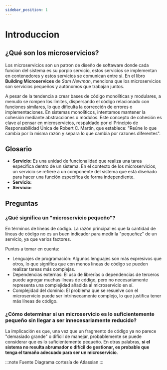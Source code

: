 ```yaml
---
sidebar_position: 1
---
```


# Introduccion 

##  ¿Qué son los microservicios?
Los microservicios son un patron de diseño de softaware donde cada funcion del sistema es su porpio servicio, estos servicios se implementan en contenedores y estos servicios se comunican entre si.
En el libro **Building Microservices** de *Sam Newman*, menciona que los microservicios son servicios pequeños y autónomos que trabajan juntos.

A pesar de la tendencia a crear bases de código monolíticas y modulares, a menudo se rompen los límites, dispersando el código relacionado con funciones similares, lo que dificulta la corrección de errores o implementaciones. En sistemas monolíticos, intentamos mantener la cohesión mediante abstracciones o módulos. Este concepto de cohesión es clave al pensar en microservicios, respaldado por el Principio de Responsabilidad Única de Robert C. Martin, que establece: "Reúne lo que cambia por la misma razón y separa lo que cambia por razones diferentes".

## Glosario
- **Servicio:** Es una unidad de funcionalidad que realiza una tarea específica dentro de un sistema. En el contexto de los microservicios, un servicio se refiere a un componente del sistema que está diseñado para hacer una función específica de forma independiente.
- **Servicio:**
- **Servicio:**

##  Preguntas
### ¿Qué significa un "microservicio pequeño"?
En términos de líneas de código. La razón principal es que la cantidad de líneas de código no es un buen indicador para medir la "pequeñez" de un servicio, ya que varios factores.

Puntos a tomar en cuenta:
- Lenguajes de programación: Algunos lenguajes son más expresivos que otros, lo que significa que con menos líneas de código se pueden realizar tareas más complejas.
- Dependencias externas: El uso de librerías o dependencias de terceros puede agregar muchas líneas de código, pero no necesariamente representa una complejidad añadida al microservicio en sí.
- Complejidad del dominio: El problema que se resuelve con el microservicio puede ser intrínsecamente complejo, lo que justifica tener más líneas de código.

### ¿Cómo determinar si un microservicio es lo suficientemente pequeño sin llegar a ser innecesariamente reducido?
La implicación es que, una vez que un fragmento de código ya no parece "demasiado grande" o difícil de manejar, probablemente se puede considerar que es lo suficientemente pequeño. En otras palabras, **si el sistema no resulta abrumador o difícil de gestionar, es probable que tenga el tamaño adecuado para ser un microservicio**.


:::note Fuente
Diagrama cortesía de Atlassian
:::
